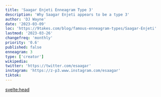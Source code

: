 ```yaml
---
title: 'Saagar Enjeti Enneagram Type 3'
description: 'Why Saagar Enjeti appears to be a type 3'
author: 'DJ Wayne'
date: '2023-03-09'
loc: 'https://9takes.com/blog/famous-enneagram-types/Saagar-Enjeti'
lastmod: '2023-03-26'
changefreq: 'monthly'
priority: '0.6'
published: false
enneagram: 3
type: ['creator']
wikipedia:
twitter: 'https://twitter.com/esaagar'
instagram: 'https://z-p3.www.instagram.com/esaagar'
tiktok:
---
```


<svelte:head>

  <!-- <meta property="og:image" content="https://9takes.com/types/3s/Saagar-Enjeti.webp" /> -->
  <link rel="canonical" href="https://9takes.com/blog/famous-enneagram-types/Saagar-Enjeti">
</svelte:head>
<!-- <script>
	import  PopCard  from "../../../lib/components/atoms/PopCard.svelte";
</script>
<div
	style="display: flex;
    justify-content: center;
    margin: 1rem 0;
	"
>
	<PopCard
		image={`/types/7s/${'Saagar-Enjeti'}.webp`}
		showIcon={false}
		text="Logan Paul"
		subtext=""
	/>
</div> -->

<p class="firstLetter"></p>
